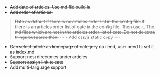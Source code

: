 - ~~Add date of articles. Use md file build in~~
- ~~Add order of articles.~~ 
 > ~~Date as default if there is no articles order list in the config file.~~ 
 > ~~If there is an articles order list of cate in the config file. Then use it.~~
 > ~~The md files which are not in the articles order list of cate. Do not do extra things but parse then.~~
~~- Add css/js static copy ~~
- ~~Can select article as homepage of category~~ no need, user need to set it as index.md
- ~~Support nest directories under articles~~
- ~~Support assign link to cate~~
- Add multi-language support

